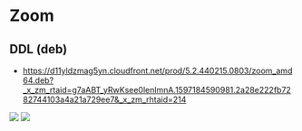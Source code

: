 # Zoom

## DDL (deb)
* https://d11yldzmag5yn.cloudfront.net/prod/5.2.440215.0803/zoom_amd64.deb?_x_zm_rtaid=g7aABT_yRwKsee0lenlmnA.1597184590981.2a28e222fb7282744103a4a21a729ee7&_x_zm_rhtaid=214

[<img src="https://i.imgur.com/ZjlDvjv.png">](https://i.imgur.com/ZjlDvjv.png)
[<img src="https://i.imgur.com/vAUuoXZ.png">](https://i.imgur.com/vAUuoXZ.png)
